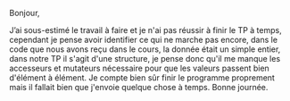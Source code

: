 Bonjour,

J’ai sous-estimé le travail à faire et je n'ai pas réussir à finir le TP à temps, cependant je pense avoir identifier ce qui ne marche pas encore, dans le code que nous avons reçu dans le cours, la donnée était un simple entier, dans notre TP il s'agit d'une structure, je pense donc qu'il me manque les accesseurs et mutateurs nécessaire pour que les valeurs passent bien d'élément à élément.
Je compte bien sûr finir le programme proprement mais il fallait bien que j'envoie quelque chose à temps.
Bonne journée.

